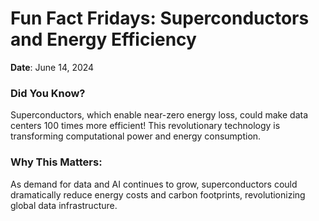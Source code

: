 # Fun Fact Fridays: Superconductors and Energy Efficiency

**Date**: June 14, 2024  

### Did You Know?  
Superconductors, which enable near-zero energy loss, could make data centers 100 times more efficient! This revolutionary technology is transforming computational power and energy consumption.

### Why This Matters:
As demand for data and AI continues to grow, superconductors could dramatically reduce energy costs and carbon footprints, revolutionizing global data infrastructure.
